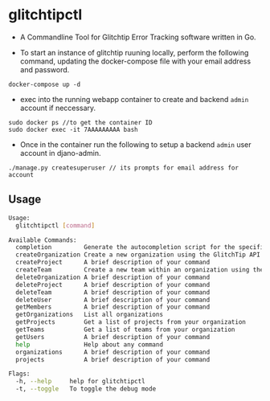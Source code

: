 # glitchtipctl

- A Commandline Tool for Glitchtip Error Tracking software written in Go.

- To start an instance of glitchtip ruuning locally, perform the following command, updating the docker-compose file with your email address and password.

`docker-compose up -d`

- exec into the running webapp container to create and backend `admin` account if neccessary.


```
sudo docker ps //to get the container ID
sudo docker exec -it 7AAAAAAAAA bash

```
- Once in the container run the following to setup a backend `admin` user account in djano-admin.

```
./manage.py createsuperuser // its prompts for email address for account

```

## Usage

```bash
Usage:
  glitchtipctl [command]

Available Commands:
  completion         Generate the autocompletion script for the specified shell
  createOrganization Create a new organization using the GlitchTip API
  createProject      A brief description of your command
  createTeam         Create a new team within an organization using the GlitchTip API
  deleteOrganization A brief description of your command
  deleteProject      A brief description of your command
  deleteTeam         A brief description of your command
  deleteUser         A brief description of your command
  getMembers         A brief description of your command
  getOrganizations   List all organizations
  getProjects        Get a list of projects from your organization
  getTeams           Get a list of teams from your organization
  getUsers           A brief description of your command
  help               Help about any command
  organizations      A brief description of your command
  projects           A brief description of your command

Flags:
  -h, --help     help for glitchtipctl
  -t, --toggle   To toggle the debug mode

```
